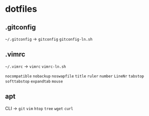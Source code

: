 # dotfiles


## .gitconfig

`~/.gitconfig` -> `gitconfig` `gitconfig-ln.sh`


## .vimrc

`~/.vimrc` -> `vimrc` `vimrc-ln.sh`

`nocompatible`
`nobackup`
`noswapfile`
`title`
`ruler`
`number`
`LineNr`
`tabstop`
`softtabstop`
`expandtab`
`mouse`

## apt

CLI ->
`git` `vim`
`htop` `tree`
`wget` `curl`


